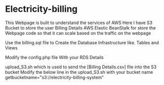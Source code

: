 ﻿# Electricity-billing
This Webpage is bulit to understand the services of AWS Here I have 
S3 Bucket to store the user Billing Details
AWS Elastic BeanStalk for store the Webpage code so that it can scale based on the traffic on the webpage 

Use the billing.sql file to Create the Database Infrastructure like. Tables and Views

Modify the config.php file With your RDS Details

upload_S3.sh which is used to send the [Billing Details.csv] file into the S3 bucket
Modify the below line in the upload_S3.sh with your bucket name
getbucketname="s3://electricity-billing-system"
